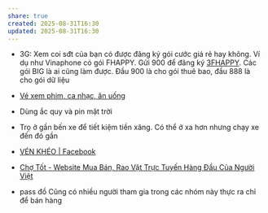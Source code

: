 ```yaml
---
share: true
created: 2025-08-31T16:30
updated: 2025-08-31T16:30
---
```

- 3G: Xem coi sđt của bạn có được đăng ký gói cước giá rẻ hay không. Ví dụ như Vinaphone có gói FHAPPY. Gửi 900 để đăng ký [3FHAPPY](https://digishop.vnpt.vn/di-dong/3fhappy/326). Các gói BIG là ai cũng làm được. Đầu 900 là cho gói thuê bao, đầu 888 là cho gói dữ liệu
- [Vé xem phim, ca nhạc, ăn uống](../Qu%C3%A0%20t%E1%BA%B7ng/Phi%E1%BA%BFu%20gi%E1%BA%A3m%20gi%C3%A1%20(voucher)/V%C3%A9%20xem%20phim,%20ca%20nh%E1%BA%A1c,%20%C4%83n%20u%E1%BB%91ng.md)
- Dùng ắc quy và pin mặt trời
- Trọ ở gần bến xe để tiết kiệm tiền xăng. Có thể ở xa hơn nhưng chạy xe đến đó gần

- [VÉN KHÉO \| Facebook](https://www.facebook.com/groups/1658624727884777/?action_source=group_mall_recommendation_affordance)
- [Chợ Tốt - Website Mua Bán, Rao Vặt Trực Tuyến Hàng Đầu Của Người Việt](https://www.chotot.com/)
- pass đồ
Cũng có nhiều người tham gia trong các nhóm này thực ra chỉ để bán hàng